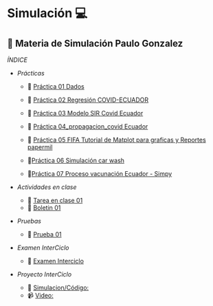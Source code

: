 
# Simulación :computer:
## :notebook: Materia de Simulación Paulo Gonzalez

*ÍNDICE*
- *Prácticas*
  - :file_folder: [Práctica 01 Dados](https://github.com/paulogonzalez5679/Simulacion_dados/tree/master/Simulacion%20Dados)

  - :file_folder: [Práctica 02 Regresión COVID-ECUADOR](https://github.com/paulogonzalez5679/Simulacion/tree/main/COVID-REGRESION)

  - :file_folder: [Práctica 03 Modelo SIR Covid Ecuador](https://github.com/paulogonzalez5679/Simulacion_dados/tree/master/Modelo%20SIR%20Ecuador)
  
  - :file_folder: [Práctica 04_propagacion_covid Ecuador](https://github.com/paulogonzalez5679/Simulacion_dados/tree/master/Simulacion%20de%20propagacion%20Covid-Ecuador)
  
  - :file_folder: [Práctica 05 FIFA Tutorial de Matplot para graficas y Reportes papermil](https://github.com/paulogonzalez5679/Simulacion_dados/tree/master/MatlplotLib-%20Fifa%20-%20papermil)
  
  - 📁[Práctica 06 Simulación car wash ](https://github.com/paulogonzalez5679/Simulacion_dados/tree/master/CarWash)
  - 📁[Práctica 07 Proceso vacunación Ecuador - Simpy ](https://github.com/paulogonzalez5679/Simulacion_dados/tree/master/Simulaci%C3%B3n%20de%20proceso%20de%20vacunacion%20Ecuador)

- *Actividades en clase*
  - :file_folder: [Tarea en clase 01](https://github.com/paulogonzalez5679/Simulacion_dados/tree/master/Juego%20de%20la%20Vida)
  - :file_folder: [Boletin 01](https://github.com/paulogonzalez5679/Simulacion_dados/tree/master/Boletin%201)
  
- *Pruebas*
  - :file_folder: [Prueba 01](https://github.com/paulogonzalez5679/Simulacion_dados/tree/master/Prueba%201)
  
- *Examen InterCiclo*
  - :file_folder: [Examen Interciclo](https://github.com/paulogonzalez5679/Simulacion_dados/tree/master/ExamenInterciclo)
 
- *Proyecto InterCiclo*
    - 📝 [Simulacion/Código: ](https://github.com/paulogonzalez5679/Simulacion_dados/tree/master/Proyecto%20Interciclo/Simulacion)
    - 📹 [Video: ](https://www.youtube.com/watch?v=-mMNnwJ7Gl0)



